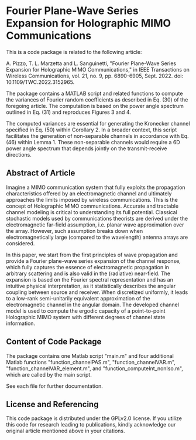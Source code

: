 Fourier Plane-Wave Series Expansion for Holographic MIMO Communications
==================

This is a code package is related to the following article:

A. Pizzo, T. L. Marzetta and L. Sanguinetti, "Fourier Plane-Wave Series Expansion for Holographic MIMO Communications," in IEEE Transactions on Wireless Communications, vol. 21, no. 9, pp. 6890-6905, Sept. 2022. doi: 10.1109/TWC.2022.3152965.

The package contains a MATLAB script and related functions to compute the variances of Fourier random coefficients as described in Eq. (30) of the foregoing article. The computation is based on the power angle spectrum outlined in Eq. (31) and reproduces Figures 3 and 4.

The computed variances are essential for generating the Kronecker channel specified in Eq. (50) within Corollary 2. In a broader context, this script facilitates the generation of non-separable channels in accordance with Eq. (46) within Lemma 1. These non-separable channels would require a 6D power angle spectrum that depends jointly on the transmit-receive directions.

## Abstract of Article

Imagine a MIMO communication system that fully exploits the propagation characteristics offered by an electromagnetic channel and ultimately approaches the limits imposed by wireless communications. This is the concept of Holographic MIMO communications. Accurate and tractable channel modeling is critical to understanding its full potential. Classical stochastic models used by communications theorists are derived under the electromagnetic far-field assumption, i.e. planar wave approximation over the array. However, such assumption breaks down when electromagnetically large (compared to the wavelength) antenna arrays are considered. 

In this paper, we start from the first principles of wave propagation and provide a Fourier plane-wave series expansion of the channel response, which fully captures the essence of electromagnetic propagation in arbitrary scattering and is also valid in the (radiative) near-field. The expansion is based on the Fourier spectral representation and has an intuitive physical interpretation, as it statistically describes the angular coupling between source and receiver. When discretized uniformly, it leads to a low-rank semi-unitarily equivalent approximation of the electromagnetic channel in the angular domain. The developed channel model is used to compute the ergodic capacity of a point-to-point Holographic MIMO system with different degrees of channel state information.

## Content of Code Package

The package contains one Matlab script "main.m" and four additional Matlab functions "function_channelPAS.m", "function_channelVAR.m", "function_channelVAR_element.m", and "function_computeInt_nonIso.m", which are called by the main script.

See each file for further documentation. 


## License and Referencing

This code package is distributed under the GPLv2.0 license. If you utilize this code for research leading to publications, kindly acknowledge our original article mentioned above in your citations.
